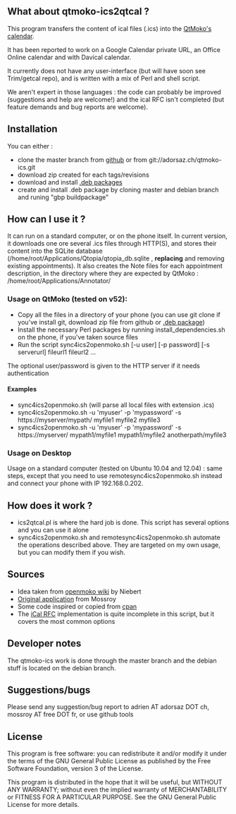 What about qtmoko-ics2qtcal ?
-----------------------------

This program transfers the content of ical files (.ics) into the [QtMoko's calendar](http://qtmoko.sourceforge.net).

It has been reported to work on a Google Calendar private URL, an Office Online calendar and with Davical calendar.

It currently does not have any user-interface (but will have soon see Trim/getcal repo), and is written with a mix of Perl and shell script.

We aren't expert in those languages : the code can probably be improved (suggestions and help are welcome!) and the ical RFC isn't completed (but feature demands and bug reports are welcome).

Installation
------------

You can either :
* clone the master branch from [github](https://github.com/Trim/qtmoko-ics2qtcal.git) or from git://adorsaz.ch/qtmoko-ics.git
* download zip created for each tags/revisions
* download and install [.deb packages](https://redmine.adorsaz.ch/projects/ics2qtcal_/files)
* create and install .deb package by cloning master and debian branch and runing "gbp buildpackage"

How can I use it ?
------------------

It can run on a standard computer, or on the phone itself.
In current version, it downloads one ore several .ics files through HTTP(S), and stores their content into the SQLite database (/home/root/Applications/Qtopia/qtopia_db.sqlite , __replacing__ and removing existing appointments).
It also creates the Note files for each appointment description, in the directory where they are expected by QtMoko : /home/root/Applications/Annotator/

### Usage on QtMoko (tested on v52):
- Copy all the files in a directory of your phone (you can use git clone if you've install git, download zip file from github or [.deb package](https://redmine.adorsaz.ch/projects/ics2qtcal_/files))
- Install the necessary Perl packages by running install_dependencies.sh on the phone, if you've taken source files
- Run the script sync4ics2openmoko.sh [-u user] [-p password] [-s serverurl] fileurl1 fileurl2 ...

The optional user/password is given to the HTTP server if it needs authentication

#### Examples
- sync4ics2openmoko.sh (will parse all local files with extension .ics)
- sync4ics2openmoko.sh -u 'myuser' -p 'mypassword' -s https://myserver/mypath/ myfile1 myfile2 myfile3 
- sync4ics2openmoko.sh -u 'myuser' -p 'mypassword' -s https://myserver/ mypath1/myfile1 mypath1/myfile2 anotherpath/myfile3 

### Usage on Desktop
Usage on a standard computer (tested on Ubuntu 10.04 and 12.04) : same steps, except that you need to use remotesync4ics2openmoko.sh instead and connect your phone with IP 192.168.0.202.

How does it work ?
------------------

* ics2qtcal.pl is where the hard job is done. This script has several options and you can use it alone
* sync4ics2openmoko.sh and remotesync4ics2openmoko.sh automate the operations described above. They are targeted on my own usage, but you can modify them if you wish.

Sources
-------

* Idea taken from [openmoko wiki](http://wiki.openmoko.org/wiki/PIM_Storage#Import.2FExport_of_Calendar_Data_for_PIM-Storage) by Niebert
* [Original application](http://mossroy.free.fr/ics2qtcal/) from Mossroy
* Some code inspired or copied from [cpan](http://cpansearch.perl.org/src/BSDZ/Tie-iCal-0.14/samples/outlooksync.pl)
* The [iCal RFC](http://www.faqs.org/rfcs/rfc2445.html) implementation is quite incomplete in this script, but it covers the most common options

Developer notes
---------------

The qtmoko-ics work is done through the master branch and the debian stuff is located on the debian branch.

Suggestions/bugs
----------------

Please send any suggestion/bug report to adrien AT adorsaz DOT ch, mossroy AT free DOT fr, or use github tools

License
-------

This program is free software: you can redistribute it and/or modify it under the terms of the GNU General Public License as published by the Free Software Foundation, version 3 of the License.

This program is distributed in the hope that it will be useful, but WITHOUT ANY WARRANTY; without even the implied warranty of MERCHANTABILITY or FITNESS FOR A PARTICULAR PURPOSE. See the GNU General Public License for more details.
